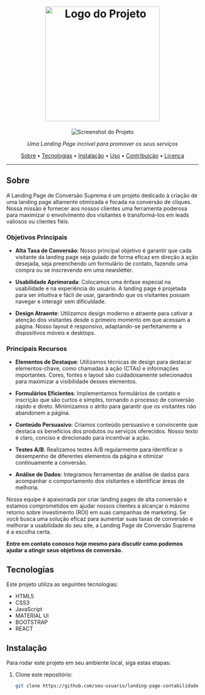 <h1 align="center">
  <img src="https://sua-url-de-imagem.com/imagem-logo.png" alt="Logo do Projeto" width="300">
</h1>

<p align="center">
  <img src="https://sua-url-de-imagem.com/exemplo-de-screenshot.png" alt="Screenshot do Projeto">
</p>

<p align="center">
  <em>Uma Landing Page incrível para promover os seus serviços</em>
</p>

<p align="center">
  <a href="#sobre">Sobre</a> •
  <a href="#tecnologias">Tecnologias</a> •
  <a href="#instalacao">Instalação</a> •
  <a href="#uso">Uso</a> •
  <a href="#contribuicao">Contribuição</a> •
  <a href="#licenca">Licença</a>
</p>

---

## Sobre

A Landing Page de Conversão Suprema é um projeto dedicado à criação de uma landing page altamente otimizada e focada na conversão de cliques. Nossa missão é fornecer aos nossos clientes uma ferramenta poderosa para maximizar o envolvimento dos visitantes e transformá-los em leads valiosos ou clientes fiéis.

### Objetivos Principais

- **Alta Taxa de Conversão**: Nosso principal objetivo é garantir que cada visitante da landing page seja guiado de forma eficaz em direção à ação desejada, seja preenchendo um formulário de contato, fazendo uma compra ou se inscrevendo em uma newsletter.

- **Usabilidade Aprimorada**: Colocamos uma ênfase especial na usabilidade e na experiência do usuário. A landing page é projetada para ser intuitiva e fácil de usar, garantindo que os visitantes possam navegar e interagir sem dificuldade.

- **Design Atraente**: Utilizamos design moderno e atraente para cativar a atenção dos visitantes desde o primeiro momento em que acessam a página. Nosso layout é responsivo, adaptando-se perfeitamente a dispositivos móveis e desktops.

### Principais Recursos

- **Elementos de Destaque**: Utilizamos técnicas de design para destacar elementos-chave, como chamadas à ação (CTAs) e informações importantes. Cores, fontes e layout são cuidadosamente selecionados para maximizar a visibilidade desses elementos.

- **Formulários Eficientes**: Implementamos formulários de contato e inscrição que são curtos e simples, tornando o processo de conversão rápido e direto. Minimizamos o atrito para garantir que os visitantes não abandonem a página.

- **Conteúdo Persuasivo**: Criamos conteúdo persuasivo e convincente que destaca os benefícios dos produtos ou serviços oferecidos. Nosso texto é claro, conciso e direcionado para incentivar a ação.

- **Testes A/B**: Realizamos testes A/B regularmente para identificar o desempenho de diferentes elementos da página e otimizar continuamente a conversão.

- **Análise de Dados**: Integramos ferramentas de análise de dados para acompanhar o comportamento dos visitantes e identificar áreas de melhoria.

Nossa equipe é apaixonada por criar landing pages de alta conversão e estamos comprometidos em ajudar nossos clientes a alcançar o máximo retorno sobre investimento (ROI) em suas campanhas de marketing. Se você busca uma solução eficaz para aumentar suas taxas de conversão e melhorar a usabilidade do seu site, a Landing Page de Conversão Suprema é a escolha certa.

**Entre em contato conosco hoje mesmo para discutir como podemos ajudar a atingir seus objetivos de conversão.**

## Tecnologias

Este projeto utiliza as seguintes tecnologias:

- HTML5
- CSS3
- JavaScript
- MATERIAL UI
- BOOTSTRAP
- REACT

## Instalação

Para rodar este projeto em seu ambiente local, siga estas etapas:

1. Clone este repositório:

   ```bash
   git clone https://github.com/seu-usuario/landing-page-contabilidade.git
